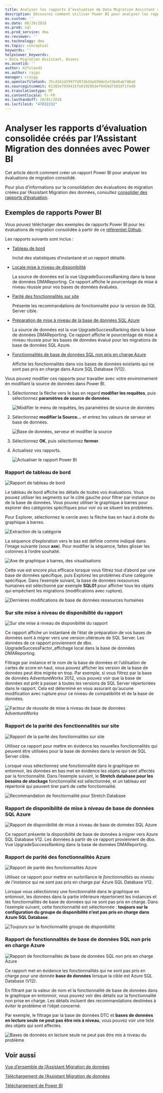 ```yaml
---
title: Analyser les rapports d’évaluation de Data Migration Assistant consolidées avec Power BI (SQL Server) | Microsoft Docs
description: Découvrez comment utiliser Power BI pour analyser les rapports d’évaluation de Migration de données que vous avez importé et consolidés dans SQL Server
ms.custom: ''
ms.date: 08/29/2018
ms.prod: sql
ms.prod_service: dma
ms.reviewer: ''
ms.technology: dma
ms.topic: conceptual
keywords: ''
helpviewer_keywords:
- Data Migration Assistant, Assess
ms.assetid: ''
author: HJToland3
ms.author: rajpo
manager: craigg
ms.openlocfilehash: 35cd161d29977d97ab3da650de5afdb46ab748a8
ms.sourcegitcommit: 61381ef939415fe019285def9450d7583df1fed0
ms.translationtype: MT
ms.contentlocale: fr-FR
ms.lasthandoff: 10/01/2018
ms.locfileid: "47832232"
---
```

# <a name="analyze-consolidated-assessment-reports-created-by-data-migration-assistant-with-power-bi"></a>Analyser les rapports d’évaluation consolidée créés par l’Assistant Migration des données avec Power BI

Cet article décrit comment créer un rapport Power BI pour analyser les évaluations de migration consolidé.

Pour plus d’informations sur la consolidation des évaluations de migration créées par l’Assistant Migration des données, consultez [consolider des rapports d’évaluation](../dma/dma-consolidatereports.md).

## <a name="sample-power-bi-reports"></a>Exemples de rapports Power BI

Vous pouvez télécharger des exemples de rapports Power BI pour les évaluations de migration consolidée à partir de ce [référentiel Github](https://github.com/Microsoft/sql-server-samples/tree/master/samples/features/data-migration-assistant).

Les rapports suivants sont inclus : 

- [Tableau de bord](#dashboard--details)

  Inclut des statistiques d’instantané et un rapport détaillé.

- [Locale mise à niveau de disponibilité](#on-premises-upgrade-readiness--details)

  La source de données est la vue UpgradeSuccessRanking dans la base de données DMAReporting.  Ce rapport affiche le pourcentage de mise à niveau réussie pour vos bases de données évaluées.

- [Parité des fonctionnalités sur site](#on-premise-feature-parity--details)

  Présente les recommandations de fonctionnalité pour la version de SQL Server cible.

- [Préparation de mise à niveau de la base de données SQL Azure](#azure-sql-db-upgrade-readiness--details)

  La source de données est la vue UpgradeSuccessRanking dans la base de données DMAReporting.  Ce rapport affiche le pourcentage de mise à niveau réussie pour les bases de données évalué pour les migrations de base de données SQL Azure.

- [Fonctionnalités de base de données SQL non pris en charge Azure](#azure-sql-db-unsupported-features--details)

  Affiche les fonctionnalités dans vos bases de données existants qui ne sont pas pris en charge dans Azure SQL Database (V12).

Vous pouvez modifier ces rapports pour travailler avec votre environnement en modifiant la source de données dans Power BI. 

1. Sélectionnez la flèche vers le bas en regard **modifier les requêtes**, puis sélectionnez **paramètres de source de données**.

   ![Modifier le menu de requêtes, les paramètres de source de données](../dma/media/DataSourceSettings.png)

1. Sélectionnez **modifier la Source...** et entrez les valeurs de serveur et base de données.

   ![Base de données, serveur et modifier la source](../dma/media/ChangeSource.png)

1. Sélectionnez **OK**, puis sélectionnez **fermer**.

1. Actualisez vos rapports.

   ![Actualiser le rapport Power BI](../dma/media/RefreshReport.png)

### <a name="dashboard-report"></a>Rapport de tableau de bord

![Rapport de tableau de bord](../dma/media/DashboardReport.png)

Le tableau de bord affiche les détails de toutes vos évaluations. Vous pouvez utiliser les segments sur le côté gauche pour filtrer par instance ou de la base de données. Vous pouvez utiliser le graphique à barres pour explorer des catégories spécifiques pour voir où se situent les problèmes.

Pour Explorer, sélectionnez le cercle avec la flèche bas en haut à droite du graphique à barres.

![Extraction de la catégorie](../dma/media/CategoryDrillDown.png)

La séquence d’exploration vers le bas est définie comme indiqué dans l’image suivante (sous **axe**). Pour modifier la séquence, faites glisser les colonnes à l’ordre souhaité.

![Axe de graphique à barres, des visualisations](../dma/media/VisualizationsAxis.png)

Cette vue est encore plus efficace lorsque vous filtrez tout d’abord par une base de données spécifique, puis Explorez les problèmes d’une catégorie spécifique. Dans l’exemple suivant, la base de données ressources humaines est sélectionné par exemple **SQL01** pour afficher tous les objets qui empêchent les migrations (modifications avec rupture).

![Dernières modifications de base de données ressources humaines](../dma/media/BreakingChanges.png)

### <a name="on-premises-upgrade-readiness-report"></a>Sur site mise à niveau de disponibilité du rapport

![Sur site mise à niveau de disponibilité du rapport](../dma/media/OnPremisesUpgradeReadinessReport.png)

Ce rapport affiche un instantané de l’état de préparation de vos bases de données sont à migrer vers une version ultérieure de SQL Server. Les données de ce rapport proviennent de dbo. UpgradeSuccessFactor\_affichage local dans la base de données DMAReporting.

Filtrage par instance et le nom de la base de données et l’utilisation de cartes de score en haut, vous pouvez afficher les version de la base de données peut être migrée en trop. Par exemple, si vous filtrez par la base de données AdventureWorks 2012, vous pouvez voir que la base de données est prêt à passer à toutes les versions de SQL Server répertoriées dans le rapport. Cela est déterminé en vous assurant qu'aucune modification avec rupture pour ce niveau de compatibilité et de la base de données.

![Facteur de réussite de mise à niveau de base de données AdventureWorks](../dma/media/UpgradeSuccessFactor.png)

### <a name="on-premises-feature-parity-report"></a>Rapport de la parité des fonctionnalités sur site

![Rapport de la parité des fonctionnalités sur site](../dma/media/OnPremisesFeatureParityReport.png)

Utilisez ce rapport pour mettre en évidence les nouvelles fonctionnalités qui peuvent être utilisées pour la base de données dans la version de SQL Server cible.

Lorsque vous sélectionnez une fonctionnalité dans le graphique en entonnoir, les données en bas met en évidence les objets qui sont affectés par la fonctionnalité. Dans l’exemple suivant, le **Stretch database pour les besoins de stockage** fonctionnalité est sélectionnée, et un tableau est répertorié qui peuvent tirer parti de cette fonctionnalité.

![Recommandation de fonctionnalité pour Stretch Database](../dma/media/FeatureRecommend_StretchDatabase.png)

### <a name="azure-sql-db-upgrade-readiness-report"></a>Rapport de disponibilité de mise à niveau de base de données SQL Azure

![Rapport de disponibilité de mise à niveau de base de données SQL Azure](../dma/media/AzureSQLDBUpgradeReadinessReport.png)

Ce rapport présente la disponibilité de base de données à migrer vers Azure SQL Database V12. Les données à partir de ce rapport proviennent de dbo. Vue UpgradeSuccessRanking dans la base de données DMAReporting.

### <a name="azure-features-parity-report"></a>Rapport de parité des fonctionnalités Azure

![Rapport de parité des fonctionnalités Azure](../dma/media/AzureFeaturesParityReport.png)

Utilisez ce rapport pour mettre en surbrillance le *fonctionnalités au niveau de l’instance* qui ne sont pas pris en charge par Azure SQL Database V12.

Lorsque vous sélectionnez une fonctionnalité dans le graphique en entonnoir, les données dans la partie inférieure répertorient les instances et les fonctionnalités de base de données qui ne sont pas pris en charge. Dans l’exemple suivant, cette fonctionnalité est sélectionnée : **toujours sur la configuration du groupe de disponibilité n’est pas pris en charge dans Azure SQL Database**.  

![Toujours sur la fonctionnalité groupe de disponibilité](../dma/media/Feature_AlwaysOnAvailability.png)

 
### <a name="azure-sql-db-unsupported-features-report"></a>Rapport de fonctionnalités de base de données SQL non pris en charge Azure

![Rapport de fonctionnalités de base de données SQL non pris en charge Azure](../dma/media/AzureSQLDBUnsupportedFeaturesReport.png)

Ce rapport met en évidence les fonctionnalités qui ne sont pas pris en charge pour une donnée **base de données** lorsque la cible est Azure SQL Database (V12).

En filtrant par la valeur de nom et la fonctionnalité de base de données dans le graphique en entonnoir, vous pouvez voir des détails sur la fonctionnalité non prise en charge. Les détails incluent des recommandations destinées à éviter le problème et l’objet concerné.

Par exemple, le filtrage par la base de données DTC et **bases de données en lecture seule ne peut pas être mis à niveau**, vous pouvez voir une liste des objets qui sont affectés.

![Bases de données en lecture seule ne peut pas être mis à niveau du problème](../dma/media/ReadOnlyDatabases.png)

## <a name="see-also"></a>Voir aussi

[Vue d’ensemble de l’Assistant Migration de données](../dma/dma-overview.md)

[Téléchargement de l’Assistant Migration de données](https://www.microsoft.com/download/details.aspx?id=53595)

[Téléchargement de Power BI](https://powerbi.microsoft.com/)
